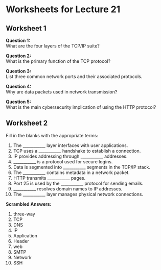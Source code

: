 # Worksheets for Lecture 21

## Worksheet 1

**Question 1:**  
What are the four layers of the TCP/IP suite?  

**Question 2:**  
What is the primary function of the TCP protocol?  

**Question 3:**  
List three common network ports and their associated protocols.  

**Question 4:**  
Why are data packets used in network transmission?  

**Question 5:**  
What is the main cybersecurity implication of using the HTTP protocol?  


## Worksheet 2

Fill in the blanks with the appropriate terms:

1. The ___________ layer interfaces with user applications.
2. TCP uses a ___________ handshake to establish a connection.
3. IP provides addressing through ___________ addresses.
4. ___________ is a protocol used for secure logins.
5. Data is segmented into ___________ segments in the TCP/IP stack.
6. The ___________ contains metadata in a network packet.
7. HTTP transmits ___________ pages.
8. Port 25 is used by the ___________ protocol for sending emails.
9. ___________ resolves domain names to IP addresses.
10. The ___________ layer manages physical network connections.

**Scrambled Answers:**

1. three-way
2. TCP
3. DNS
4. IP
5. Application
6. Header
7. web
8. SMTP
9. Network
10. SSH


